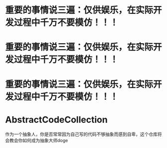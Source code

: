 # 重要的事情说三遍：仅供娱乐，在实际开发过程中千万不要模仿！！！
# 重要的事情说三遍：仅供娱乐，在实际开发过程中千万不要模仿！！！
# 重要的事情说三遍：仅供娱乐，在实际开发过程中千万不要模仿！！！

# AbstractCodeCollection
作为一个抽象人，你是否常常因为自己写的代码不够抽象而感到自卑，这个仓库将会教会你如何成为抽象大师doge
